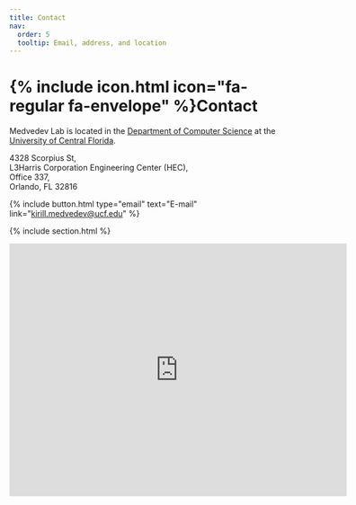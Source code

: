 ```yaml
---
title: Contact
nav:
  order: 5
  tooltip: Email, address, and location
---
```


# {% include icon.html icon="fa-regular fa-envelope" %}Contact

Medvedev Lab is located in the [Department of Computer Science](https://www.cs.ucf.edu/) at the [University of Central Florida](https://www.ucf.edu/).

4328 Scorpius St, <br>
L3Harris Corporation Engineering Center (HEC), <br>
Office 337, <br>
Orlando, FL 32816 <br>

{%
  include button.html
  type="email"
  text="E-mail"
  link="kirill.medvedev@ucf.edu"
%}

{% include section.html %}

<iframe src="https://www.google.com/maps/embed?pb=!1m18!1m12!1m3!1d2333.902694041264!2d-81.19986360943042!3d28.600725614895257!2m3!1f0!2f0!3f0!3m2!1i1024!2i768!4f13.1!3m3!1m2!1s0x88e76987fe9e93bd%3A0x14a4bb5fdc583d52!2sUCF%20Department%20of%20Computer%20Science!5e0!3m2!1sen!2sus!4v1745976133809!5m2!1sen!2sus" width="600" height="450" style="border:0;" allowfullscreen="" loading="lazy" referrerpolicy="no-referrer-when-downgrade"></iframe>
<br>
